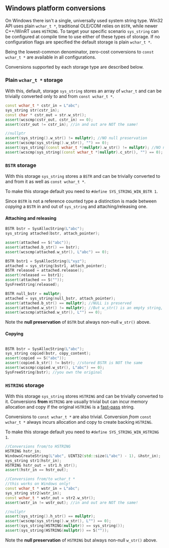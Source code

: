 ## Windows platform conversions

On Windows there isn't a single, universally used system string type. Win32 API uses plain `wchar_t *`, traditional OLE/COM relies on `BSTR`, while newer C++/WinRT uses `HSTRING`. To target your specific scenario `sys_string` can be configured at compile time to use either of these types of storage.
If no configuration flags are specified the default storage is plain `wchar_t *`. 

Being the lowest-common denominator, zero-cost conversions to `const wchar_t *` are available in all configurations.

Conversions supported by each storage type are described below.

### Plain `wchar_t *` storage

With this, default, storage `sys_string` stores an array of `wchar_t` and can be trivially converted only to and from `const wchar_t *`. 

```cpp
const wchar_t * cstr_in = L"abc";
sys_string str(cstr_in);
const char * cstr_out = str.w_str();
assert(wcscmp(cstr_out, cstr_in) == 0);
assert(cstr_out != cstr_in); //in and out are NOT the same!

//nullptr
assert(sys_string().w_str() != nullptr); //NO null preservation
assert(wcscmp(sys_string().w_str(), "") == 0);
assert(sys_string((const wchar_t *)nullptr).w_str() != nullptr); //NO null preservation
assert(wcscmp(sys_string((const wchar_t *)nullptr).c_str(), "") == 0);

```

### `BSTR` storage

With this storage `sys_string` stores a `BSTR` and can be trivially converted to and from it as well as `const wchar_t *`. 

To make this storage default you need to `#define SYS_STRING_WIN_BSTR 1`.

Since `BSTR` is not a reference counted type a distinction is made between *copying* a `BSTR` in and out of `sys_string` and attaching/releasing one.

#### Attaching and releasing

```cpp
BSTR bstr = SysAllocString(L"abc");
sys_string attached(bstr, attach_pointer);

assert(attached == S("abc"));
assert(attached.b_str() == bstr);
assert(wcscmp(attached.w_str(), L"abc") == 0);

BSTR bstr1 = SysAllocString(L"xyz");
attached = sys_string(bstr1, attach_pointer);
BSTR released = attached.release();
assert(released == bstr1);
assert(attached == S(""));
SysFreeString(released);

BSTR null_bstr = nullptr;
attached = sys_string(null_bstr, attach_pointer);
assert(attached.b_str() == nullptr); //NULL is preserved
assert(attached.w_str() != nullptr); //But w_str() is an empty string, not null
assert(wcscmp(attached.w_str(), L"") == 0);

```

Note the **null preservation** of `BSTR` but always non-null `w_str()` above.


#### Copying

```cpp

BSTR bstr = SysAllocString(L"abc");
sys_string copied(bstr, copy_content);
assert(copied == S("abc"));
assert(copied.b_str() != bstr); //stored BSTR is NOT the same
assert(wcscmp(copied.w_str(), L"abc") == 0);
SysFreeString(bstr); //you own the original

```
  

### `HSTRING` storage

With this storage `sys_string` stores `HSTRING` and can be trivially converted to it. Conversions **from** `HSTRING` are usually trivial but can incur memory allocation and copy if the original `HSTRING` is a [fast-pass](https://devblogs.microsoft.com/oldnewthing/20160615-00/?p=93675) string. 

Conversions to `const wchar_t *` are also trivial. Conversion *from* `const wchar_t *` always incurs allocation and copy to create backing `HSTRING`.

To make this storage default you need to `#define SYS_STRING_WIN_HSTRING 1`.


```cpp
//Conversions from/to HSTRING
HSTRING hstr_in;
WindowsCreateString(L"abc", UINT32(std::size(L"abc") - 1), &hstr_in);
sys_string str1(hstr_in);
HSTRING hstr_out = str1.h_str();
assert(hstr_in == hstr_out);

//Conversions from/to wchar_t *
//this works on Windows only!
const wchar_t * wstr_in = L"abc";
sys_string str2(wstr_in);
const wchar_t * wstr_out = str2.w_str();
assert(wstr_in != wstr_out); //in and out are NOT the same!

//nullptr
assert(sys_string().h_str() == nullptr);
assert(wcscmp(sys_string().w_str(), L"") == 0);
assert(sys_string(HSTRING(nullptr)) == sys_string());
assert(sys_string(HSTRING(nullptr)) == S(""));
```

Note the **null preservation** of `HSTRING` but always non-null `w_str()` above.

